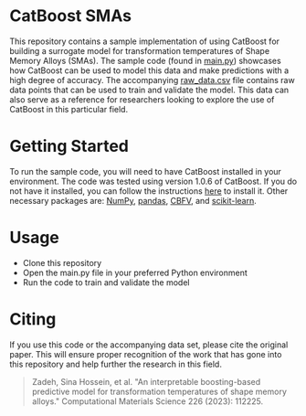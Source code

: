 # CatBoost SMAs
This repository contains a sample implementation of using CatBoost for building a surrogate model for transformation temperatures of Shape Memory Alloys (SMAs). The sample code (found in [main.py](main.py)) showcases how CatBoost can be used to model this data and make predictions with a high degree of accuracy. The accompanying [raw_data.csv](raw_data.csv) file contains raw data points that can be used to train and validate the model. This data can also serve as a reference for researchers looking to explore the use of CatBoost in this particular field.

# Getting Started
To run the sample code, you will need to have CatBoost installed in your environment. The code was tested using version 1.0.6 of CatBoost. If you do not have it installed, you can follow the instructions [here](https://catboost.ai/en/docs/concepts/installation) to install it. Other necessary packages are: [NumPy](https://numpy.org/install/), [pandas](https://pandas.pydata.org/pandas-docs/stable/getting_started/install.html), [CBFV](https://github.com/kaaiian/CBFV), and [scikit-learn](https://scikit-learn.org/stable/install.html).

# Usage
- Clone this repository
- Open the main.py file in your preferred Python environment
- Run the code to train and validate the model
# Citing
If you use this code or the accompanying data set, please cite the original paper. This will ensure proper recognition of the work that has gone into this repository and help further the research in this field.

> Zadeh, Sina Hossein, et al. "An interpretable boosting-based predictive model for transformation temperatures of shape memory alloys." Computational Materials Science 226 (2023): 112225.
